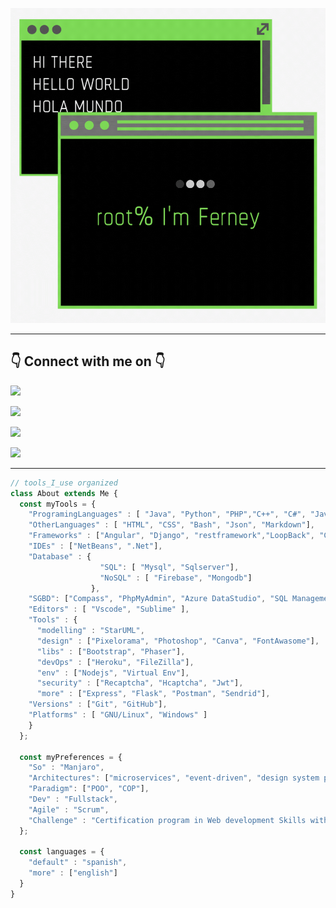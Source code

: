 ![Hi There](images/hi.gif "Hi There")

<hr/>

<h2> 👇 Connect with me on 👇</h2>

[<img src="https://img.shields.io/badge/Email-fvanegash%40libertadores.edu.co-yellow">](mailto:fvanegash@libertadores.edu.co)

[<img src="https://img.shields.io/badge/Email-ferneyvanegas@gmail.com-yellow">](mailto:ferneyvanegas@gmail.com)

[<img src="https://img.shields.io/badge/LinkedIn-ferney--vanegas--hernandez-green">](https://linkedin.com/in/ferney-vanegas-hernandez) 

[<img src="https://img.shields.io/badge/Twitter-ferney__vanegas-blue">](https://twitter.com/ferney_vanegas) 

<hr/>


```javascript
// tools_I_use organized
class About extends Me { 
  const myTools = {  
    "ProgramingLanguages" : [ "Java", "Python", "PHP","C++", "C#", "Javascript", "Typescript", "Visual Basic"],
    "OtherLanguages" : [ "HTML", "CSS", "Bash", "Json", "Markdown"],
    "Frameworks" : ["Angular", "Django", "restframework","LoopBack", "CodeIgniter", "Ionic"],
    "IDEs" : ["NetBeans", ".Net"],
    "Database" : {
                    "SQL": [ "Mysql", "Sqlserver"],
                    "NoSQL" : [ "Firebase", "Mongodb"]
                  },
    "SGBD": ["Compass", "PhpMyAdmin", "Azure DataStudio", "SQL Management Tools", "WorkBench"],
    "Editors" : [ "Vscode", "Sublime" ],
    "Tools" : {
      "modelling" : "StarUML",
      "design" : ["Pixelorama", "Photoshop", "Canva", "FontAwasome"],
      "libs" : ["Bootstrap", "Phaser"],
      "devOps" : ["Heroku", "FileZilla"],
      "env" : ["Nodejs", "Virtual Env"],
      "security" : ["Recaptcha", "Hcaptcha", "Jwt"],
      "more" : ["Express", "Flask", "Postman", "Sendrid"],
    "Versions" : ["Git", "GitHub"],
    "Platforms" : [ "GNU/Linux", "Windows" ]
    }
  };

  const myPreferences = {
    "So" : "Manjaro", 
    "Architectures": ["microservices", "event-driven", "design system pattern", "spa", "pwa"],
    "Paradigm": ["POO", "COP"],
    "Dev" : "Fullstack",
    "Agile" : "Scrum", 
    "Challenge" : "Certification program in Web development Skills with MinTic-Colombia & Universidad de Caldas"
  };

  const languages = {
    "default" : "spanish",
    "more" : ["english"]
  }
}
```


